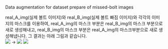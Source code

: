 Data augmentation for dataset prepare of missed-bolt images

<div>
real_A_img(실제 볼트 이미지)와 real_B_img(실제 볼트 빠짐 이미지)와 각각의 이미지의 마스크를 이용하여, real_A_img의 마스크 부분은 real_B_img의 마스크 부분으로 새로 생성해내고, real_B_img의 마스크 부분은 real_A_img의 마스크부분으로 새로 생성해냅니다. 그 결과는 아래 그림과 같습니다.
</div>
<img src="/home/krri/Downloads/2.png"> -> <img src="/home/krri/Downloads/3.png">

<img src="/home/krri/Downloads/1.png">

